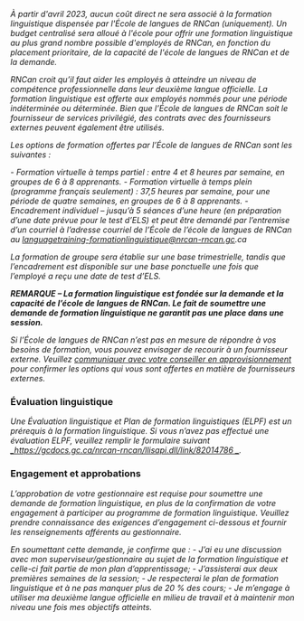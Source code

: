 ﻿_À partir d'avril 2023, aucun coût direct ne sera associé à la formation linguistique dispensée par l'École de langues de RNCan (uniquement). Un budget centralisé sera alloué à l'école pour offrir une formation linguistique au plus grand nombre possible d'employés de RNCan, en fonction du placement prioritaire, de la capacité de l'école de langues de RNCan et de la demande._

_RNCan croit qu’il faut aider les employés à atteindre un niveau de compétence professionnelle dans leur deuxième langue officielle. La formation linguistique est offerte aux employés nommés pour une période indéterminée ou déterminée. Bien que l’École de langues de RNCan soit le fournisseur de services privilégié, des contrats avec des fournisseurs externes peuvent également être utilisés._

_Les options de formation offertes par l’École de langues de RNCan sont les suivantes :_

_- Formation virtuelle à temps partiel : entre 4 et 8 heures par semaine, en groupes de 6 à 8 apprenants._
_- Formation virtuelle à temps plein (programme français seulement) : 37,5 heures par semaine, pour une période de quatre semaines, en groupes de 6 à 8 apprenants._
_- Encadrement individuel – jusqu’à 5 séances d’une heure (en préparation d’une date prévue pour le test d’ELS) et peut être demandé par l’entremise d’un courriel à l’adresse courriel de l’École de l’école de langues de RNCan au languagetraining-formationlinguistique@nrcan-rncan.gc.ca_

_La formation de groupe sera établie sur une base trimestrielle, tandis que l’encadrement est disponible sur une base ponctuelle une fois que l’employé a reçu une date de test d’ELS._

**_REMARQUE – La formation linguistique est fondée sur la demande et la capacité de l’école de langues de RNCan. Le fait de soumettre une demande de formation linguistique ne garantit pas une place dans une session._**

_Si l’École de langues de RNCan n’est pas en mesure de répondre à vos besoins de formation, vous pouvez envisager de recourir à un fournisseur externe. Veuillez_ <u>[_communiquer avec votre conseiller en approvisionnement_](https://gcdocs.gc.ca/nrcan-rncan/llisapi.dll/link/19125621)</u> _pour confirmer les options qui vous sont offertes en matière de fournisseurs externes._



### Évaluation linguistique
_Une Évaluation linguistique et Plan de formation linguistiques (ELPF) est un prérequis à la formation linguistique. Si vous n’avez pas effectué une évaluation ELPF, veuillez remplir le formulaire suivant <u>[_https://gcdocs.gc.ca/nrcan-rncan/llisapi.dll/link/82014786 _](https://gcdocs.gc.ca/nrcan-rncan/llisapi.dll/link/82014786)</u>._

### Engagement et approbations
_L’approbation de votre gestionnaire est requise pour soumettre une demande de formation linguistique, en plus de la confirmation de votre engagement à participer au programme de formation linguistique. Veuillez prendre connaissance des exigences d’engagement ci-dessous et fournir les renseignements afférents au gestionnaire._

_En soumettant cette demande, je confirme que :_
_- J’ai eu une discussion avec mon superviseur/gestionnaire au sujet de la formation linguistique et celle-ci fait partie de mon plan d’apprentissage;_
_- J’assisterai aux deux premières semaines de la session;_
_- Je respecterai le plan de formation linguistique et à ne pas manquer plus de 20 % des cours;_
_- Je m’engage à utiliser ma deuxième langue officielle en milieu de travail et à maintenir mon niveau une fois mes objectifs atteints._
